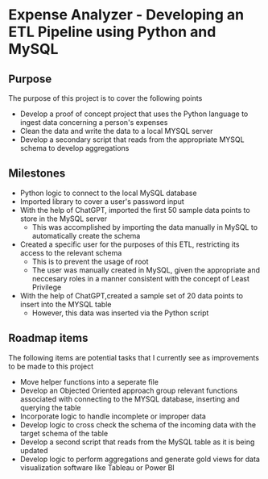 # Expense Analyzer - Developing an ETL Pipeline using Python and MySQL

## Purpose 

The purpose of this project is to cover the following points 

- Develop a proof of concept project that uses the Python language to ingest data concerning a person's expenses 
- Clean the data and write the data to a local MYSQL server
- Develop a secondary script that reads from the appropriate MYSQL schema to develop aggregations

## Milestones

- Python logic to connect to the local MySQL database
- Imported library to cover a user's password input
- With the help of ChatGPT, imported the first 50 sample data points to store in the MySQL server
    - This was accomplished by importing the data manually in MySQL to automatically create the schema
- Created a specific user for the purposes of this ETL, restricting its access to the relevant schema
    - This is to prevent the usage of root 
    - The user was manually created in MySQL, given the appropriate and neccesary roles in a manner consistent with the concept of Least Privilege
- With the help of ChatGPT,created a sample set of 20 data points to insert into the MYSQL table
    - However, this data was inserted via the Python script

## Roadmap items
The following items are potential tasks that I currently see as improvements to be made to this project

- Move helper functions into a seperate file 
- Develop an Objected Oriented approach group relevant functions associated with connecting to the MYSQL database, inserting and querying the table
- Incorporate logic to handle incomplete or improper data
- Develop logic to cross check the schema of the incoming data with the target schema of the table
- Develop a second script that reads from the MySQL table as it is being updated
- Develop logic to perform aggregations and generate gold views for data visualization software like Tableau or Power BI

